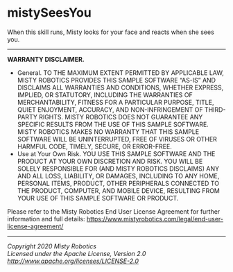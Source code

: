 # mistySeesYou

When this skill runs, Misty looks for your face and reacts when she sees you.

---

**WARRANTY DISCLAIMER.**

* General. TO THE MAXIMUM EXTENT PERMITTED BY APPLICABLE LAW, MISTY ROBOTICS PROVIDES THIS SAMPLE SOFTWARE “AS-IS” AND DISCLAIMS ALL WARRANTIES AND CONDITIONS, WHETHER EXPRESS, IMPLIED, OR STATUTORY, INCLUDING THE WARRANTIES OF MERCHANTABILITY, FITNESS FOR A PARTICULAR PURPOSE, TITLE, QUIET ENJOYMENT, ACCURACY, AND NON-INFRINGEMENT OF THIRD-PARTY RIGHTS. MISTY ROBOTICS DOES NOT GUARANTEE ANY SPECIFIC RESULTS FROM THE USE OF THIS SAMPLE SOFTWARE. MISTY ROBOTICS MAKES NO WARRANTY THAT THIS SAMPLE SOFTWARE WILL BE UNINTERRUPTED, FREE OF VIRUSES OR OTHER HARMFUL CODE, TIMELY, SECURE, OR ERROR-FREE.
* Use at Your Own Risk. YOU USE THIS SAMPLE SOFTWARE AND THE PRODUCT AT YOUR OWN DISCRETION AND RISK. YOU WILL BE SOLELY RESPONSIBLE FOR (AND MISTY ROBOTICS DISCLAIMS) ANY AND ALL LOSS, LIABILITY, OR DAMAGES, INCLUDING TO ANY HOME, PERSONAL ITEMS, PRODUCT, OTHER PERIPHERALS CONNECTED TO THE PRODUCT, COMPUTER, AND MOBILE DEVICE, RESULTING FROM YOUR USE OF THIS SAMPLE SOFTWARE OR PRODUCT.

Please refer to the Misty Robotics End User License Agreement for further information and full details: https://www.mistyrobotics.com/legal/end-user-license-agreement/

--- 

*Copyright 2020 Misty Robotics*<br>
*Licensed under the Apache License, Version 2.0*<br>
*http://www.apache.org/licenses/LICENSE-2.0*
